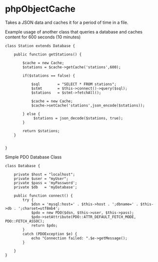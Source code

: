 # phpObjectCache
Takes a JSON data and caches it for a period of time in a file.

Example usage of another class that queries a database and caches content for 600 seconds (10 minutes)

```
class Station extends Database {
	
	public function getStations() {
		 
		$cache = new Cache;
		$stations = $cache->getCache('stations',600);
		
		if($stations == false) {
			
			$sql  		= "SELECT * FROM stations";
			$stmt 		= $this->connect()->query($sql);
			$stations   = $stmt->fetchAll();
			
			$cache = new Cache;
			$cache->setCache('stations',json_encode($stations));
			
		} else {
			 $stations = json_decode($stations, true);
		}

		return $stations;
	}
	
	
}

```

Simple PDO Database Class
```
class Database {
	
	private $host = "localhost";
	private $user = "myUser";
	private $pass = 'myPassword';
	private $db   = 'myDatabase';
	
	public function connect() {
		try {
			$dsn = 'mysql:host=' . $this->host . ';dbname=' . $this->db . ';charset=utf8mb4';
			$pdo = new PDO($dsn, $this->user, $this->pass);
			$pdo->setAttribute(PDO::ATTR_DEFAULT_FETCH_MODE, PDO::FETCH_ASSOC);
			return $pdo;	
		}
		catch (PDOException $e) {
			echo "Connection failed: ".$e->getMessage();
		}
		
	}
}

```
